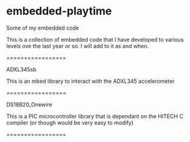 embedded-playtime
=================

Some of my embedded code

This is a collection of embedded code that I have developed to various levels ove the last year or so. I will add to it as and when.

=================

ADXL345sb

This is an mbed library to interact with the ADXL345 accelerometer

=================

DS18B20_Onewire

This is a PIC microcontroller library that is dependant on the HITECH C compiler (or though would be very easy to modify)

=================